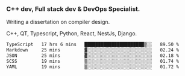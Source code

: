 <h3>C++ dev, Full stack dev & DevOps Specialist.</h3>
<p>Writing a dissertation on compiler design. <p>
<p>C++, QT, Typescript, Python, React, NestJs, Django.</p>

<!--START_SECTION:waka-->

```txt
TypeScript   17 hrs 6 mins   ██████████████████████▒░░   89.50 %
Markdown     25 mins         ▓░░░░░░░░░░░░░░░░░░░░░░░░   02.24 %
JSON         25 mins         ▓░░░░░░░░░░░░░░░░░░░░░░░░   02.18 %
SCSS         19 mins         ▒░░░░░░░░░░░░░░░░░░░░░░░░   01.74 %
YAML         19 mins         ▒░░░░░░░░░░░░░░░░░░░░░░░░   01.72 %
```

<!--END_SECTION:waka-->
